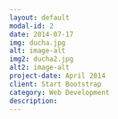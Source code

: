 ```yaml
---
layout: default
modal-id: 2
date: 2014-07-17
img: ducha.jpg
alt: image-alt
img2: ducha2.jpg
alt2: image-alt
project-date: April 2014
client: Start Bootstrap
category: Web Development
description:
---
```

